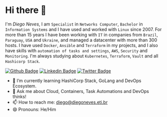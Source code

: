 # Hi there 👋

I'm *Diego Neves*, I am `Specialist` in `Networks Computer`, `Bachelor` in `Information Systems` and I have used and worked with `Linux` since 2007.
For more than 15 years I have been working with `IT` in companies from `Brazil`, `Paraguay`, `USA` and `Ukraine`, and managed a datacenter with more than 300 hosts.
I have used `Docker`, `Ansible` and `Terraform` in my projects, and I also have skills with `automation of tasks and settings`, `AWS`, `Security` and `Monitoring`.
I'm always studying about `Kubernetes`, `Terraform`, `Vault` and all `Hashicorp Stack`.

[![Github Badge](https://img.shields.io/badge/-Github-000?style=flat-square&logo=Github&logoColor=white&link=https://github.com/diegoaceneves)](https://github.com/diegoaceneves)
[![Linkedin Badge](https://img.shields.io/badge/-LinkedIn-blue?style=flat-square&logo=Linkedin&logoColor=white&link=https://www.linkedin.com/in/diegoaceneves/)](https://www.linkedin.com/in/diegoaceneves/)
[![Twitter Badge](https://img.shields.io/badge/-Twitter-1ca0f1?style=flat-square&labelColor=1ca0f1&logo=twitter&logoColor=white&link=https://twitter.com/diegoaceneves)](https://twitter.com/diegoaceneves)

- 🌱 I’m currently learning HashiCorp Stack, GoLang and DevOps Ecosystem.
- 💬 Ask me about Cloud, Containers, Task Automations and DevOps thinks!
- 📫 How to reach me: diego@diegoneves.eti.br
- 😄 Pronouns: He/Him
